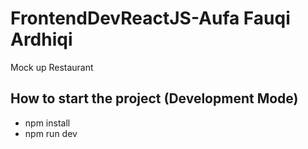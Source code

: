 # FrontendDevReactJS-Aufa Fauqi Ardhiqi
Mock up Restaurant

## How to start the project (Development Mode)
- npm install
- npm run dev
